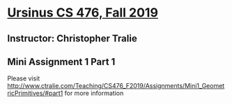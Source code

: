 # <a href = "http://www.ctralie.com/Teaching/CS476_F2019/">Ursinus CS 476, Fall 2019</a>
## Instructor: Christopher Tralie
## Mini Assignment 1 Part 1

Please visit <a href = "http://www.ctralie.com/Teaching/CS476_F2019/Assignments/Mini1_GeometricPrimitives/#part1">http://www.ctralie.com/Teaching/CS476_F2019/Assignments/Mini1_GeometricPrimitives/#part1</a> for more information